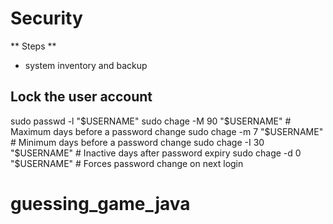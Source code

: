 # Security

** Steps **
- system inventory and backup

## Lock the user account

sudo passwd -l "$USERNAME"
sudo chage -M 90 "$USERNAME" # Maximum days before a password change
sudo chage -m 7 "$USERNAME"   # Minimum days before a password change
sudo chage -I 30 "$USERNAME"   # Inactive days after password expiry
sudo chage -d 0 "$USERNAME"    # Forces password change on next login

# guessing_game_java
